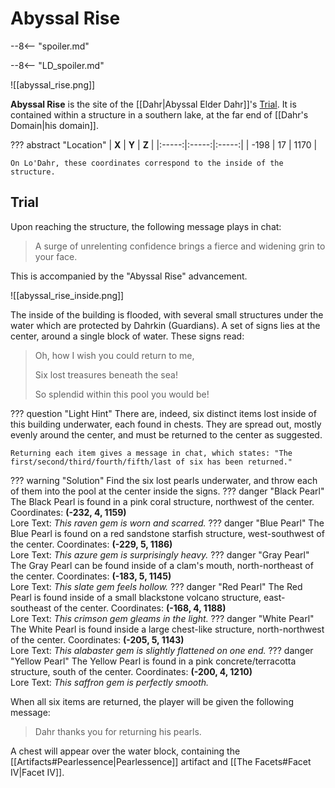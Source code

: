 # Abyssal Rise

--8<-- "spoiler.md"

--8<-- "LD_spoiler.md"

![[abyssal_rise.png]]

**Abyssal Rise** is the site of the [[Dahr|Abyssal Elder Dahr]]'s [Trial](/World/Post-75_Area/Points_of_Interest/Trials/). It is contained within a structure in a southern lake, at the far end of [[Dahr's Domain|his domain]].

??? abstract "Location"
    | **X** | **Y** | **Z** |
    |:-----:|:-----:|:-----:|
    | -198  |  17   | 1170  |
    
    On Lo'Dahr, these coordinates correspond to the inside of the structure.

## Trial
Upon reaching the structure, the following message plays in chat:

> A surge of unrelenting confidence brings a fierce and widening grin to your face.

This is accompanied by the "Abyssal Rise" advancement.

![[abyssal_rise_inside.png]]

The inside of the building is flooded, with several small structures under the water which are protected by Dahrkin (Guardians). A set of signs lies at the center, around a single block of water. These signs read:

> Oh, how I wish you could return to me,
>
> Six lost treasures beneath the sea!
>
> So splendid within this pool you would be!

??? question "Light Hint"
    There are, indeed, six distinct items lost inside of this building underwater, each found in chests. They are spread out, mostly evenly around the center, and must be returned to the center as suggested.

    Returning each item gives a message in chat, which states: "The first/second/third/fourth/fifth/last of six has been returned."

??? warning "Solution"
    Find the six lost pearls underwater, and throw each of them into the pool at the center inside the signs.
    ??? danger "Black Pearl"
        The Black Pearl is found in a pink coral structure, northwest of the center. Coordinates: **(-232, 4, 1159)** <br>
        Lore Text: *This raven gem is worn and scarred.*
    ??? danger "Blue Pearl"
        The Blue Pearl is found on a red sandstone starfish structure, west-southwest of the center. Coordinates: **(-229, 5, 1186)** <br>
        Lore Text: *This azure gem is surprisingly heavy.*
    ??? danger "Gray Pearl"
        The Gray Pearl can be found inside of a clam's mouth, north-northeast of the center. Coordinates: **(-183, 5, 1145)** <br>
        Lore Text: *This slate gem feels hollow.*
    ??? danger "Red Pearl"
        The Red Pearl is found inside of a small blackstone volcano structure, east-southeast of the center. Coordinates: **(-168, 4, 1188)** <br>
        Lore Text: *This crimson gem gleams in the light.*
    ??? danger "White Pearl"
        The White Pearl is found inside a large chest-like structure, north-northwest of the center. Coordinates: **(-205, 5, 1143)** <br>
        Lore Text: *This alabaster gem is slightly flattened on one end.*
    ??? danger "Yellow Pearl"
        The Yellow Pearl is found in a pink concrete/terracotta structure, south of the center. Coordinates: **(-200, 4, 1210)** <br>
        Lore Text: *This saffron gem is perfectly smooth.*

When all six items are returned, the player will be given the following message:

> Dahr thanks you for returning his pearls.

A chest will appear over the water block, containing the [[Artifacts#Pearlessence|Pearlessence]] artifact and [[The Facets#Facet IV|Facet IV]].